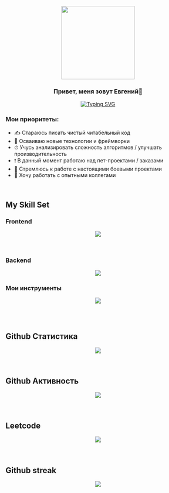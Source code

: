 <div align="center">
  <img src="https://i.pinimg.com/originals/40/c5/c5/40c5c5dfdd0874b4acf5ab25817457a3.gif" align="center" style="width: 200px;" />
</div>  

### <div align="center">Привет, меня зовут Евгений🦝</div>  
<div align="center"> <a href="https://git.io/typing-svg" ><img src="https://readme-typing-svg.demolab.com?font=Fira+Code&pause=1000&width=435&lines=I'm+web-developer+from+Moscow" alt="Typing SVG" /></a> </div>


### Мои приоритеты:

- ✍ Стараюсь писать чистый читабельный код
- 🚀 Осваиваю новые технологии и фреймворки
- ⏱ Учусь анализировать сложность алгоритмов / улучшать производительность
- ❗ В данный момент работаю над пет-проектами / заказами 
- 🎯 Стремлюсь к работе с настоящими боевыми проектами
- 🔞 Хочу работать с опытными коллегами

<br>

## My Skill Set  

### Frontend  
<p align="center">
  <a href="https://skillicons.dev">
    <img src="https://skillicons.dev/icons?i=html,css,sass,tailwind,js,ts,react,nextjs,redux,vue,nuxtjs,jest,cypress" />
  </a>
</p>

<br/>  

  
### Backend  
<p align="center">
  <a href="https://skillicons.dev">
    <img src="https://skillicons.dev/icons?i=express,mongodb,postgres,prisma,nodejs" />
  </a>
</p>

</td><td valign="top" width="33%">

### Мои инструменты  
<p align="center">
  <a href="https://skillicons.dev">
    <img src="https://skillicons.dev/icons?i=figma,ps,git,notion,obsidian,npm,yarn,pnpm,postman,powershell,vscode,vite,webpack,vercel" />
  </a>
</p>

</td><td valign="top" width="33%">
  
  
<br/> 

<br/>  


## Github Статистика  
<div align="center"><img src="https://github-readme-stats.vercel.app/api?username=Camteer&show_icons=true&count_private=true&hide_border=true&theme=react" align="center" /></div>  

<br/>  

<br/>  

## Github Активность  
<div align="center"><img src="https://github-readme-stats.vercel.app/api/top-langs/?username=Camteer&layout=compact&theme=react" align="center" /></div>  

<br/>  

<br/>  

## Leetcode 
<div align="center"> <a href="" ><img src="https://leetcard.jacoblin.cool/Camteer?font=Dancing_Script" /></a> </div>



<br/>

<br/>  

## Github streak 
<div align="center"><img src="https://github-readme-streak-stats.herokuapp.com/?user=Camteer" align="center" /></div>  

<br/>



  







